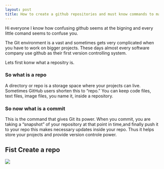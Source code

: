 ```yaml
---
layout: post
title: How to create a github repositories and must know commands to make your first commit
---
```

Hi everyone I know how confusing github seems at the bigning and every little comand seems to confuse you.

The Git environment is a vast and sometimes gets very complicated when you have to work on bigger projects. These days almost every software company use github as their first version controlling system.

Lets first konw what a repositry is.

<h3>So what is a repo</h3>
A directory or repo is a storage space where your projects can live. Sometimes GitHub users shorten this to “repo.” You can keep code files, text files, image files, you name it, inside a repository.

<h3>So now what is a commit</h3>
This is the command that gives Git its power. When you commit, you are taking a “snapshot” of your repository at that point in time,and finally push it to your repo this makes necessary updates inside your repo. Thus it helps store your projects and provide version controle power.

<h2>Fist Create a repo</h2>

<img src="https://raw.githack.com/KarandeepSinghCoder/blog/gh-pages/_posts/img/repo1.jpg">